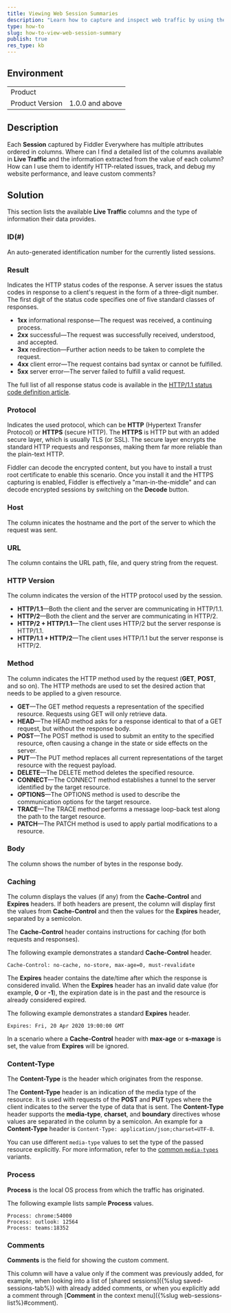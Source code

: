 ```yaml
---
title: Viewing Web Session Summaries
description: "Learn how to capture and inspect web traffic by using the Fiddler Everywhere web-debugging client."
type: how-to
slug: how-to-view-web-session-summary
publish: true
res_type: kb
---
```


## Environment

|   |   |
|---|---|
| Product   |
| Product Version | 1.0.0 and above  |

## Description

Each __Session__ captured by Fiddler Everywhere has multiple attributes ordered in columns. Where can I find a detailed list of the columns available in **Live Traffic** and the information extracted from the value of each column? How can I use them to identify HTTP-related issues, track, and debug my website performance, and leave custom comments?

## Solution

This section lists the available **Live Traffic** columns and the type of information their data provides.

### ID(#)

An auto-generated identification number for the currently listed sessions.

### Result

Indicates the HTTP status codes of the response. A server issues the status codes in response to a client's request in the form of a three-digit number. The first digit of the status code specifies one of five standard classes of responses.

- __1xx__ informational response&mdash;The request was received, a continuing process.
- __2xx__ successful&mdash;The request was successfully received, understood, and accepted.
- __3xx__ redirection&mdash;Further action needs to be taken to complete the request.
- __4xx__ client error&mdash;The request contains bad syntax or cannot be fulfilled.
- __5xx__ server error&mdash;The server failed to fulfill a valid request.

The full list of all response status code is available in the [HTTP/1.1 status code definition article](https://www.w3.org/Protocols/rfc2616/rfc2616-sec10.html).

### Protocol

Indicates the used protocol, which can be __HTTP__ (Hypertext Transfer Protocol) or __HTTPS__ (secure HTTP). The __HTTPS__ is HTTP but with an added secure layer, which is usually TLS (or SSL). The secure layer encrypts the standard HTTP requests and responses, making them far more reliable than the plain-text HTTP.

Fiddler can decode the encrypted content, but you have to install a trust root certificate to enable this scenario. Once you install it and the HTTPS capturing is enabled, Fiddler is effectively a "man-in-the-middle" and can decode encrypted sessions by switching on the __Decode__ button.

### Host

The column inicates the hostname and the port of the server to which the request was sent.

### URL

The column contains the URL path, file, and query string from the request.

### HTTP Version

The column indicates the version of the HTTP protocol used by the session. 

- __HTTP/1.1__&mdash;Both the client and the server are communicating in HTTP/1.1.
- __HTTP/2__&mdash;Both the client and the server are communicating in HTTP/2. 
- __HTTP/2 + HTTP/1.1__&mdash;The client uses HTTP/2 but the server response is HTTP/1.1.
- __HTTP/1.1 + HTTP/2__&mdash;The client uses HTTP/1.1 but the server response is HTTP/2.

### Method

The column indicates the HTTP method used by the request (__GET__, __POST__, and so on). The HTTP methods are used to set the desired action that needs to be applied to a given resource.

- __GET__&mdash;The GET method requests a representation of the specified resource. Requests using GET will only retrieve data.
- __HEAD__&mdash;The HEAD method asks for a response identical to that of a GET request, but without the response body.
- __POST__&mdash;The POST method is used to submit an entity to the specified resource, often causing a change in the state or side effects on the server.
- __PUT__&mdash;The PUT method replaces all current representations of the target resource with the request payload.
- __DELETE__&mdash;The DELETE method deletes the specified resource.
- __CONNECT__&mdash;The CONNECT method establishes a tunnel to the server identified by the target resource.
- __OPTIONS__&mdash;The OPTIONS method is used to describe the communication options for the target resource.
- __TRACE__&mdash;The TRACE method performs a message loop-back test along the path to the target resource.
- __PATCH__&mdash;The PATCH method is used to apply partial modifications to a resource.

### Body

The column shows the number of bytes in the response body.

### Caching

The column displays the values (if any) from the __Cache-Control__ and __Expires__ headers. If both headers are present, the column will display first the values from __Cache-Control__ and then the values for the __Expires__ header, separated by a semicolon.

The __Cache-Control__ header contains instructions for caching (for both requests and responses).

The following example demonstrates a standard __Cache-Control__ header.

```
Cache-Control: no-cache, no-store, max-age=0, must-revalidate
```

The __Expires__ header contains the date/time after which the response is considered invalid. When the __Expires__ header has an invalid date value (for example, __0__ or __-1__), the expiration date is in the past and the resource is already considered expired.

The following example demonstrates a standard __Expires__ header.

```
Expires: Fri, 20 Apr 2020 19:00:00 GMT
```

In a scenario where a __Cache-Control__ header with __max-age__ or __s-maxage__ is set, the value from __Expires__ will be ignored.

### Content-Type

The __Content-Type__ is the header which originates from the response.

The __Content-Type__ header is an indication of the media type of the resource. It is used with requests of the __POST__ and __PUT__ types where the client indicates to the server the type of data that is sent. The __Content-Type__ header supports the __media-type__, __charset__, and __boundary__ directives whose values are separated in the column by a semicolon. An example for a __Content-Type__ header is `Content-Type: application/json;charset=UTF-8`.

You can use different `media-type` values to set the type of the passed resource explicitly. For more information, refer to the [common `media-types`](https://developer.mozilla.org/en-US/docs/Web/HTTP/Basics_of_HTTP/MIME_types/Common_types) variants.

### Process

__Process__ is the local OS process from which the traffic has originated.

The following example lists sample __Process__ values.

```
Process: chrome:54000
Process: outlook: 12564
Process: teams:18352
```

### Comments

__Comments__ is the field for showing the custom comment.

This column will have a value only if the comment was previously added, for example, when looking into a list of [shared sessions]({%slug saved-sessions-tab%}) with already added comments, or when you explicitly add a comment through [__Comment__ in the context menu]({%slug web-sessions-list%}#comment).
